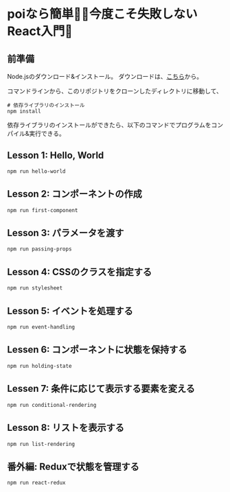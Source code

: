 # poiなら簡単💪🏻今度こそ失敗しないReact入門🎉

## 前準備

Node.jsのダウンロード&インストール。
ダウンロードは、[こちら](https://nodejs.org/ja/download/current/)から。

コマンドラインから、このリポジトリをクローンしたディレクトリに移動して、

```
# 依存ライブラリのインストール
npm install
```

依存ライブラリのインストールができたら、以下のコマンドでプログラムをコンパイル&実行できる。

## Lesson 1: Hello, World

```
npm run hello-world
```

## Lesson 2: コンポーネントの作成

```
npm run first-component
```

## Lesson 3: パラメータを渡す

```
npm run passing-props
```

## Lesson 4: CSSのクラスを指定する

```
npm run stylesheet
```

## Lesson 5: イベントを処理する

```
npm run event-handling
```

## Lessen 6: コンポーネントに状態を保持する

```
npm run holding-state
```

## Lessen 7: 条件に応じて表示する要素を変える

```
npm run conditional-rendering
```

## Lesson 8: リストを表示する

```
npm run list-rendering
```

## 番外編: Reduxで状態を管理する

```
npm run react-redux
```
